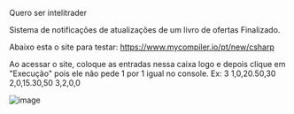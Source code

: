 Quero ser intelitrader

Sistema de notificações de atualizações de um livro de ofertas Finalizado.

Abaixo esta o site para testar:
https://www.mycompiler.io/pt/new/csharp

Ao acessar o site, coloque as entradas nessa caixa logo e depois clique em "Execução" pois ele não pede 1 por 1 igual no console.
Ex:
3
1,0,20.50,30
2,0,15.30,50
3,2,0,0

![image](https://github.com/franklinhelio00/LivroOfertas/assets/81192612/98b90b26-a622-4348-9e79-1462f7515a50)
